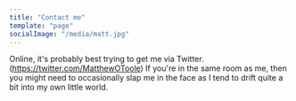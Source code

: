 ```yaml
---
title: "Contact me"
template: "page"
socialImage: "/media/matt.jpg"
---
```


Online, it's probably best trying to get me via Twitter. (https://twitter.com/MatthewOToole) If you're in the same room as me, then you might need to occasionally slap me in the face as I tend to drift quite a bit into my own little world.